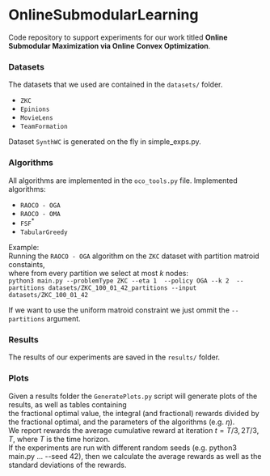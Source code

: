 # OnlineSubmodularLearning
Code repository to support experiments for our work titled **Online Submodular Maximization via Online Convex Optimization**.

### Datasets
The datasets that we used are contained in the `datasets/` folder.
- $\texttt{ZKC}$
- $\texttt{Epinions}$
- $\texttt{MovieLens}$
- $\texttt{TeamFormation}$

Dataset $\texttt{SynthWC}$  is generated on the fly in simple_exps.py. 
### Algorithms
All algorithms are implemented in the `oco_tools.py` file.
Implemented algorithms:
- $\texttt{RAOCO - OGA}$
- $\texttt{RAOCO - OMA}$
- $\texttt{FSF}^*$
- $\texttt{TabularGreedy}$

Example: \
Running the $\texttt{RAOCO - OGA}$ algorithm on the $\texttt{ZKC}$ dataset with partition matroid constaints,\
where from every partition we select at most $k$ nodes:\
`python3 main.py --problemType ZKC --eta 1  --policy OGA --k 2  --partitions datasets/ZKC_100_01_42_partitions --input datasets/ZKC_100_01_42`

If we want to use the uniform matroid constraint we just ommit the `--partitions` argument.

### Results
The results of our experiments are saved in the `results/` folder.

### Plots
Given a results folder the `GeneratePlots.py` script will generate plots of the results, as well as tables containing\
the fractional optimal value, the integral (and fractional) rewards divided by the fractional optimal, and the parameters of the algorithms (e.g. $\eta$).\
We report rewards the average cumulative reward at iteration $t = T/3, 2T/3, T$, where $T$ is the time horizon.\
If the experiments are run with different random seeds (e.g. python3 main.py ... --seed 42), then
we calculate the average rewards as well as the standard deviations of the rewards.

